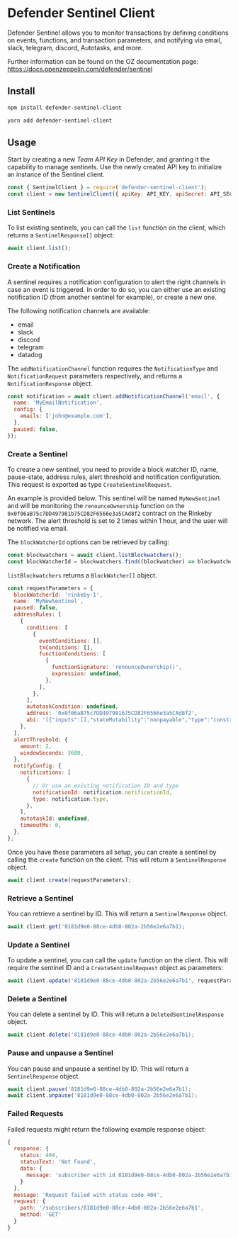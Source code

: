 # Defender Sentinel Client

Defender Sentinel allows you to monitor transactions by defining conditions on events, functions, and transaction parameters, and notifying via email, slack, telegram, discord, Autotasks, and more.

Further information can be found on the OZ documentation page: https://docs.openzeppelin.com/defender/sentinel

## Install

```bash
npm install defender-sentinel-client
```

```bash
yarn add defender-sentinel-client
```

## Usage

Start by creating a new _Team API Key_ in Defender, and granting it the capability to manage sentinels. Use the newly created API key to initialize an instance of the Sentinel client.

```js
const { SentinelClient } = require('defender-sentinel-client');
const client = new SentinelClient({ apiKey: API_KEY, apiSecret: API_SECRET });
```

### List Sentinels

To list existing sentinels, you can call the `list` function on the client, which returns a `SentinelResponse[]` object:

```js
await client.list();
```

### Create a Notification

A sentinel requires a notification configuration to alert the right channels in case an event is triggered.
In order to do so, you can either use an existing notification ID (from another sentinel for example), or create a new one.

The following notification channels are available:

- email
- slack
- discord
- telegram
- datadog

The `addNotificationChannel` function requires the `NotificationType` and `NotificationRequest` parameters respectively, and returns a `NotificationResponse` object.

```js
const notification = await client.addNotificationChannel('email', {
  name: 'MyEmailNotification',
  config: {
    emails: ['john@example.com'],
  },
  paused: false,
});
```

### Create a Sentinel

To create a new sentinel, you need to provide a block watcher ID, name, pause-state, address rules, alert threshold and notification configuration. This request is exported as type `CreateSentinelRequest`.

An example is provided below. This sentinel will be named `MyNewSentinel` and will be monitoring the `renounceOwnership` function on the `0x0f06aB75c7DD497981b75CD82F6566e3a5CAd8f2` contract on the Rinkeby network.
The alert threshold is set to 2 times within 1 hour, and the user will be notified via email.

The `blockWatcherId` options can be retrieved by calling:

```js
const blockwatchers = await client.listBlockwatchers();
const blockWatcherId = blockwatchers.find((blockwatcher) => blockwatcher.network === 'rinkeby').blockWatcherId;
```

`listBlockwatchers` returns a `BlockWatcher[]` object.

```js
const requestParameters = {
  blockWatcherId: 'rinkeby-1',
  name: 'MyNewSentinel',
  paused: false,
  addressRules: [
    {
      conditions: [
        {
          eventConditions: [],
          txConditions: [],
          functionConditions: [
            {
              functionSignature: 'renounceOwnership()',
              expression: undefined,
            },
          ],
        },
      ],
      autotaskCondition: undefined,
      address: '0x0f06aB75c7DD497981b75CD82F6566e3a5CAd8f2',
      abi: '[{"inputs":[],"stateMutability":"nonpayable","type":"constructor"},{...}]',
    },
  ],
  alertThreshold: {
    amount: 2,
    windowSeconds: 3600,
  },
  notifyConfig: {
    notifications: [
      {
        // Or use an existing notification ID and type
        notificationId: notification.notificationId,
        type: notification.type,
      },
    ],
    autotaskId: undefined,
    timeoutMs: 0,
  },
};
```

Once you have these parameters all setup, you can create a sentinel by calling the `create` function on the client. This will return a `SentinelResponse` object.

```js
await client.create(requestParameters);
```

### Retrieve a Sentinel

You can retrieve a sentinel by ID. This will return a `SentinelResponse` object.

```js
await client.get('8181d9e0-88ce-4db0-802a-2b56e2e6a7b1);
```

### Update a Sentinel

To update a sentinel, you can call the `update` function on the client. This will require the sentinel ID and a `CreateSentinelRequest` object as parameters:

```js
await client.update('8181d9e0-88ce-4db0-802a-2b56e2e6a7b1', requestParameters);
```

### Delete a Sentinel

You can delete a sentinel by ID. This will return a `DeletedSentinelResponse` object.

```js
await client.delete('8181d9e0-88ce-4db0-802a-2b56e2e6a7b1);
```

### Pause and unpause a Sentinel

You can pause and unpause a sentinel by ID. This will return a `SentinelResponse` object.

```js
await client.pause('8181d9e0-88ce-4db0-802a-2b56e2e6a7b1);
await client.unpause('8181d9e0-88ce-4db0-802a-2b56e2e6a7b1);
```

### Failed Requests

Failed requests might return the following example response object:

```js
{
  response: {
    status: 404,
    statusText: 'Not Found',
    data: {
      message: 'subscriber with id 8181d9e0-88ce-4db0-802a-2b56e2e6a7b1 not found.'
    }
  },
  message: 'Request failed with status code 404',
  request: {
    path: '/subscribers/8181d9e0-88ce-4db0-802a-2b56e2e6a7b1',
    method: 'GET'
  }
}
```
